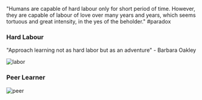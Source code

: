 <!-- title: Labor of Love -->

"Humans are capable of hard labour only for short period of time. However, they are capable of labour of love over many years and years, which seems tortuous and great intensity, in the yes of the beholder."  #paradox 

### Hard Labour

"Approach learning not as hard labor but as an adventure" - Barbara Oakley

![labor](https://files.gitter.im/581c97cbd73408ce4f339dc2/9J3t/Screenshot-2020-10-06-at-14.28.09.png)

### Peer Learner

![peer](https://files.gitter.im/581c97cbd73408ce4f339dc2/FDqt/image.png) 


